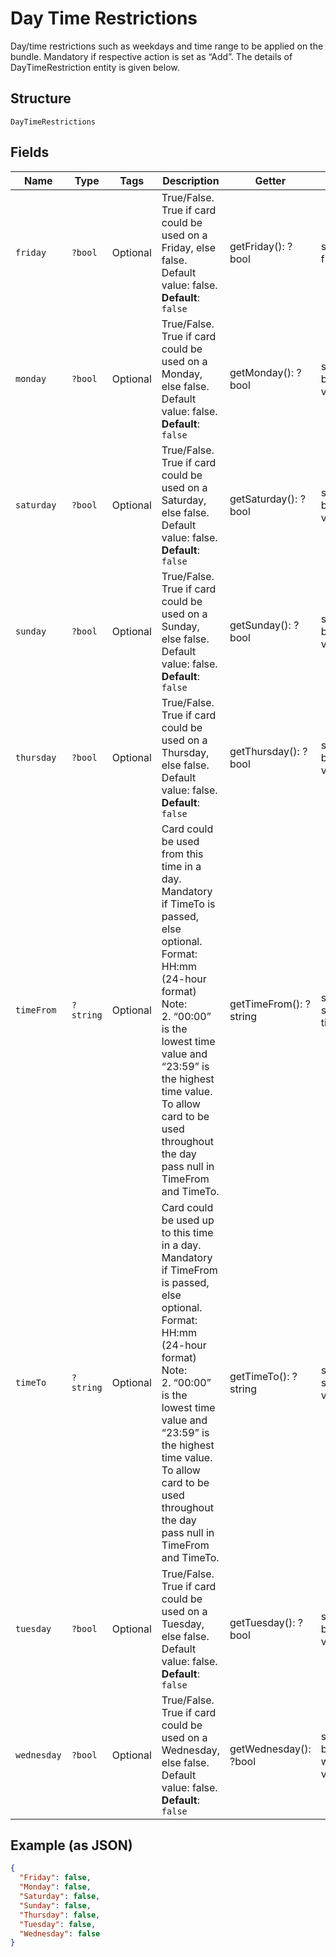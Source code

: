 
# Day Time Restrictions

Day/time restrictions such as weekdays and time range to be applied on the bundle.
Mandatory if respective action is set as “Add”.
The details of DayTimeRestriction entity is given below.

## Structure

`DayTimeRestrictions`

## Fields

| Name | Type | Tags | Description | Getter | Setter |
|  --- | --- | --- | --- | --- | --- |
| `friday` | `?bool` | Optional | True/False.<br>True if card could be used on a Friday, else false.<br>Default value: false.<br>**Default**: `false` | getFriday(): ?bool | setFriday(?bool friday): void |
| `monday` | `?bool` | Optional | True/False.<br>True if card could be used on a Monday, else false.<br>Default value: false.<br>**Default**: `false` | getMonday(): ?bool | setMonday(?bool monday): void |
| `saturday` | `?bool` | Optional | True/False.<br>True if card could be used on a Saturday, else false.<br>Default value: false.<br>**Default**: `false` | getSaturday(): ?bool | setSaturday(?bool saturday): void |
| `sunday` | `?bool` | Optional | True/False.<br>True if card could be used on a Sunday, else false.<br>Default value: false.<br>**Default**: `false` | getSunday(): ?bool | setSunday(?bool sunday): void |
| `thursday` | `?bool` | Optional | True/False.<br>True if card could be used on a Thursday, else false.<br>Default value: false.<br>**Default**: `false` | getThursday(): ?bool | setThursday(?bool thursday): void |
| `timeFrom` | `?string` | Optional | Card could be used from this time in a day.<br>Mandatory if TimeTo is passed, else optional.<br>Format: HH:mm (24-hour format)<br>Note:<br>2.	“00:00” is the lowest time value and “23:59” is the highest time value.<br>To allow card to be used throughout the day pass null in TimeFrom and TimeTo. | getTimeFrom(): ?string | setTimeFrom(?string timeFrom): void |
| `timeTo` | `?string` | Optional | Card could be used up to this time in a day.<br>Mandatory if TimeFrom is passed, else optional.<br>Format: HH:mm (24-hour format)<br>Note:<br>2.	“00:00” is the lowest time value and “23:59” is the highest time value.<br>To allow card to be used throughout the day pass null in TimeFrom and TimeTo. | getTimeTo(): ?string | setTimeTo(?string timeTo): void |
| `tuesday` | `?bool` | Optional | True/False.<br>True if card could be used on a Tuesday, else false.<br>Default value: false.<br>**Default**: `false` | getTuesday(): ?bool | setTuesday(?bool tuesday): void |
| `wednesday` | `?bool` | Optional | True/False.<br>True if card could be used on a Wednesday, else false.<br>Default value: false.<br>**Default**: `false` | getWednesday(): ?bool | setWednesday(?bool wednesday): void |

## Example (as JSON)

```json
{
  "Friday": false,
  "Monday": false,
  "Saturday": false,
  "Sunday": false,
  "Thursday": false,
  "Tuesday": false,
  "Wednesday": false
}
```

